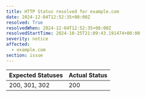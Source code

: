 ```yaml
---
title: HTTP Status resolved for example.com
date: 2024-12-04T12:52:35+00:00Z
resolved: True
resolvedWhen: 2024-12-04T12:52:35+00:00Z
resolvedStartTime: 2024-10-25T21:09:43.191474+00:00
severity: notice
affected:
  - example.com
section: issue
---
```


| Expected Statuses | Actual Status  |
|-------------------|----------------|
| 200, 301, 302 | 200 |
